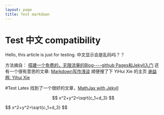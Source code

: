 ```yaml
---
layout: page
title: Test markdown
---
```


# Test 中文 compatibility
Hello, this article is just for testing. 
中文显示会是乱码吗？？

方法摘自：
[搭建一个免费的，无限流量的Blog----github Pages和Jekyll入门](http://www.ruanyifeng.com/blog/2012/08/blogging_with_jekyll.html)
还有一个很有意思的文章:
[Markdown写作浅谈](http://www.yangzhiping.com/tech/r-markdown-knitr.html)
顺便搜了下 YiHui Xie 的主页
[谢益辉: Yihui Xie](http://yihui.name/cn/)

#Test Latex
找到了一个很好的文章，[MathJax with Jekyll](http://gastonsanchez.com/opinion/2014/02/16/Mathjax-with-jekyll/)

$$
x^2+y^2=\sqrt{c_1+d_3}
$$

<div>
$$
x^2+y^2=\sqrt{c_1+d_3}
$$
</div>
